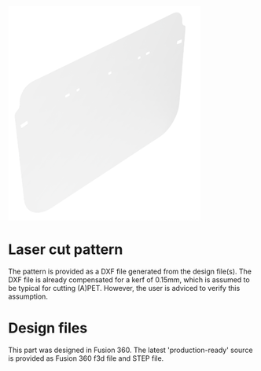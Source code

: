![Part image](Dentist_shield.png)

# Laser cut pattern
The pattern is provided as a DXF file generated from the design file(s). The DXF file is already compensated for a kerf of 0.15mm, which is assumed to be typical for cutting (A)PET. However, the user is adviced to verify this assumption. 

# Design files
This part was designed in Fusion 360. The latest 'production-ready' source is provided as Fusion 360 f3d file and STEP file. 
